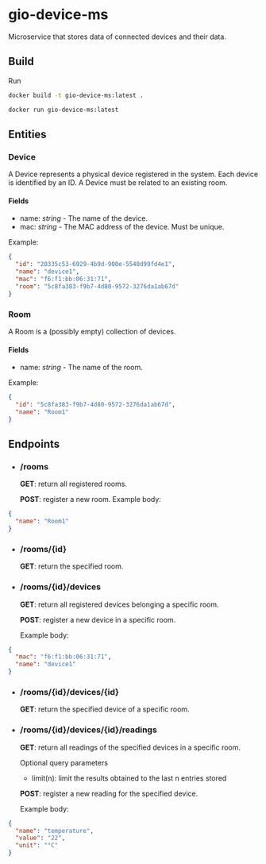 # gio-device-ms

Microservice that stores data of connected devices and their data.

## Build

Run

```bash
docker build -t gio-device-ms:latest .

docker run gio-device-ms:latest
```

## Entities

### Device

A Device represents a physical device registered in the system. Each device is identified by an ID.
A Device must be related to an existing room.

#### Fields

- name: *string* - The name of the device.
- mac: *string* -  The MAC address of the device. Must be unique.

Example:

```json
{
  "id": "20335c53-6929-4b9d-900e-5548d99fd4e1",
  "name": "device1",
  "mac": "f6:f1:bb:06:31:71",
  "room": "5c8fa383-f9b7-4d80-9572-3276da1ab67d"
}
```

### Room

A Room is a (possibly empty) collection of devices.

#### Fields

- name: *string* - The name of the room.

Example:

```json
{
  "id": "5c8fa383-f9b7-4d80-9572-3276da1ab67d",
  "name": "Room1"
}
```

## Endpoints

- ### /rooms

    **GET**: return all registered rooms.

    **POST**: register a new room.
    Example body:
```json
{
  "name": "Room1"
}
```

- ### /rooms/{id}

    **GET**: return the specified room.
    
- ### /rooms/{id}/devices

    **GET**: return all registered devices belonging a specific room.

    **POST**: register a new device in a specific room.
    
    Example body:
```json
{
  "mac": "f6:f1:bb:06:31:71",
  "name": "device1"
}
```

- ### /rooms/{id}/devices/{id}

    **GET**: return the specified device of a specific room.

- ### /rooms/{id}/devices/{id}/readings

    **GET**: return all readings of the specified devices in a specific room.
    
    Optional query parameters
    
    - limit(n): limit the results obtained to the last n entries stored
    
    **POST**: register a new reading for the specified device.
    
    Example body:
```json
{
  "name": "temperature",
  "value": "22",
  "unit": "°C"
}
```


